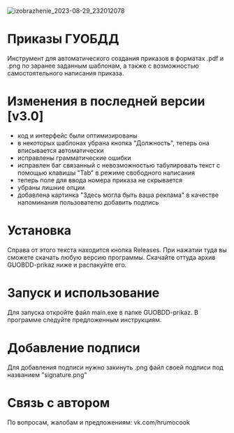 ![izobrazhenie_2023-08-29_232012078](https://github.com/guobdd-03/GUOBDD-prikaz/assets/64957836/b802bc6c-6917-4f2e-9d60-07d2a47de265)
# Приказы ГУОБДД
Инструмент для автоматического создания приказов в форматах .pdf и .png по заранее заданным шаблонам, а также с возможностью самостоятельного написания приказа.
# Изменения в последней версии [v3.0]
- код и интерфейс были оптимизированы
- в некоторых шаблонах убрана кнопка "Должность", теперь она вписывается автоматически
- исправлены грамматические ошибки
- исправлен баг связанный с невозможностью табулировать текст с помощью клавишы "Tab" в режиме свободного написания
- теперь поле для ввода номера приказа не скрывается
- убраны лишние опции
- добавлена картинка "Здесь могла быть ваша реклама" в качестве напоминания пользователю добавить подпись
# Установка
Справа от этого текста находится кнопка Releases. При нажатии туда вы сможете скачать любую версию программы. Скачайте оттуда архив GUOBDD-prikaz ниже и распакуйте его.
# Запуск и использование
Для запуска откройте файл main.exe в папке GUOBDD-prikaz. В программе следуйте предложенным инструкциям.
# Добавление подписи
Для добавления подписи нужно закинуть .png файл своей подписи под названием "signature.png"
# Связь с автором
По вопросам, жалобам и предложениям: vk.com/hrumocook
